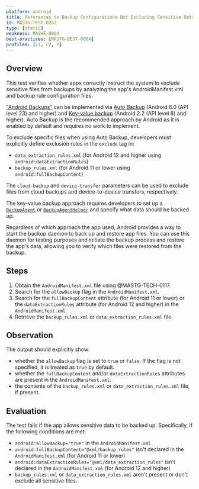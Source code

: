 ```yaml
---
platform: android
title: References to Backup Configurations Not Excluding Sensitive Data
id: MASTG-TEST-0262
type: [static]
weakness: MASWE-0004
best-practices: [MASTG-BEST-0004]
profiles: [L1, L2, P]
---
```

## Overview

This test verifies whether apps correctly instruct the system to exclude sensitive files from backups by analyzing the app's AndroidManifest.xml and backup rule configuration files.

["Android Backups"](../../../Document/0x05d-Testing-Data-Storage.md/#backups) can be implemented via [Auto Backup](https://developer.android.com/identity/data/autobackup) (Android 6.0 (API level 23) and higher) and [Key-value backup](https://developer.android.com/identity/data/keyvaluebackup) (Android 2.2 (API level 8) and higher). Auto Backup is the recommended approach by Android as it is enabled by default and requires no work to implement.

To exclude specific files when using Auto Backup, developers must explicitly define exclusion rules in the `exclude` tag in:

- `data_extraction_rules.xml` (for Android 12 and higher using `android:dataExtractionRules`)
- `backup_rules.xml` (for Android 11 or lower using `android:fullBackupContent`)

The `cloud-backup` and `device-transfer` parameters can be used to exclude files from cloud backups and device-to-device transfers, respectively.

The key-value backup approach requires developers to set up a [`BackupAgent`](https://developer.android.com/identity/data/keyvaluebackup#BackupAgent) or [`BackupAgentHelper`](https://developer.android.com/identity/data/keyvaluebackup#BackupAgentHelper) and specify what data should be backed up.

Regardless of which approach the app used, Android provides a way to start the backup daemon to back up and restore app files. You can use this daemon for testing purposes and initiate the backup process and restore the app's data, allowing you to verify which files were restored from the backup.

## Steps

1. Obtain the `AndroidManifest.xml` file using @MASTG-TECH-0117.
2. Search for the `allowBackup` flag in the `AndroidManifest.xml`.
3. Search for the `fullBackupContent` attribute (for Android 11 or lower) or the `dataExtractionRules` attribute (for Android 12 and higher) in the `AndroidManifest.xml`.
4. Retrieve the `backup_rules.xml` or `data_extraction_rules.xml` file.

## Observation

The output should explicitly show:

- whether the `allowBackup` flag is set to `true` or `false`. If the flag is not specified, it is treated as `true` by default.
- whether the `fullBackupContent` and/or `dataExtractionRules` attributes are present in the `AndroidManifest.xml`.
- the contents of the `backup_rules.xml` or `data_extraction_rules.xml` file, if present.

## Evaluation

The test fails if the app allows sensitive data to be backed up. Specifically, if the following conditions are met:

- `android:allowBackup="true"` in the `AndroidManifest.xml`
- `android:fullBackupContent="@xml/backup_rules"` isn't declared in the `AndroidManifest.xml` (for Android 11 or lower)
- `android:dataExtractionRules="@xml/data_extraction_rules"` isn't declared in the `AndroidManifest.xml` (for Android 12 and higher)
- `backup_rules.xml` or `data_extraction_rules.xml` aren't present or don't exclude all sensitive files.
